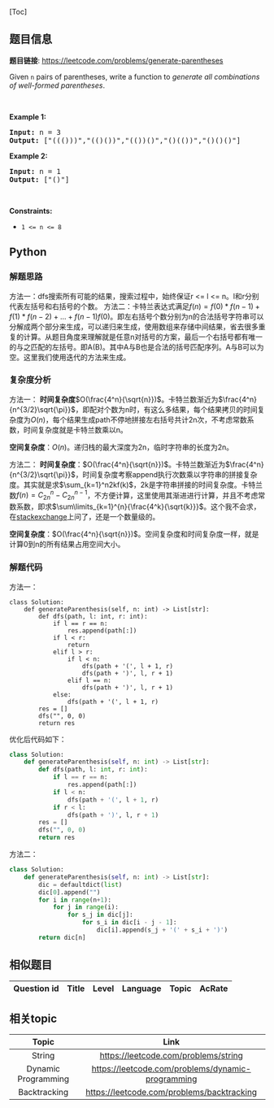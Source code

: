 [Toc]
## 题目信息
**题目链接**: https://leetcode.com/problems/generate-parentheses
<p>Given <code>n</code> pairs of parentheses, write a function to <em>generate all combinations of well-formed parentheses</em>.</p>

<p>&nbsp;</p>
<p><strong>Example 1:</strong></p>
<pre><strong>Input:</strong> n = 3
<strong>Output:</strong> ["((()))","(()())","(())()","()(())","()()()"]
</pre><p><strong>Example 2:</strong></p>
<pre><strong>Input:</strong> n = 1
<strong>Output:</strong> ["()"]
</pre>
<p>&nbsp;</p>
<p><strong>Constraints:</strong></p>

<ul>
	<li><code>1 &lt;= n &lt;= 8</code></li>
</ul>

## Python
### 解题思路
方法一：dfs搜索所有可能的结果，搜索过程中，始终保证r <= l <= n。l和r分别代表左括号和右括号的个数。
方法二：卡特兰表达式满足$f(n) = f(0)*f(n-1) + f(1)*f(n-2)+...+f(n-1)f(0)$。即左右括号个数分别为n的合法括号字符串可以分解成两个部分来生成，可以递归来生成，使用数组来存储中间结果，省去很多重复的计算。从题目角度来理解就是任意n对括号的方案，最后一个右括号都有唯一的与之匹配的左括号。即A(B)。其中A与B也是合法的括号匹配序列。A与B可以为空。这里我们使用迭代的方法来生成。
### 复杂度分析
方法一：
**时间复杂度**$O(\frac{4^n}{\sqrt{n}})$。卡特兰数渐近为$\frac{4^n}{n^{3/2}\sqrt{\pi}}$，即配对个数为n时，有这么多结果，每个结果拷贝的时间复杂度为$O(n)$，每个结果生成path不停地拼接左右括号共计2n次，不考虑常数系数，时间复杂度就是卡特兰数乘以n。

**空间复杂度**：$O(n)$。递归栈的最大深度为2n，临时字符串的长度为2n。

方法二：
**时间复杂度**：$O(\frac{4^n}{\sqrt{n}})$。卡特兰数渐近为$\frac{4^n}{n^{3/2}\sqrt{\pi}}$，时间复杂度考察append执行次数乘以字符串的拼接复杂度。其实就是求$\sum_{k=1}^n2kf(k)$，2k是字符串拼接的时间复杂度。卡特兰数$f(n) = C_{2n}^{n} - C_{2n}^{n-1}$，不方便计算，这里使用其渐进进行计算，并且不考虑常数系数，即求$\sum\limits_{k=1}^{n}{\frac{4^k}{\sqrt{k}}}$。这个我不会求，在[stackexchange](https://math.stackexchange.com/questions/4001639/sum-k-1n-frac4k-sqrtk)上问了，还是一个数量级的。

**空间复杂度**：$O(\frac{4^n}{\sqrt{n}})$。空间复杂度和时间复杂度一样，就是计算0到n的所有结果占用空间大小。
### 解题代码
方法一：
```
class Solution:
    def generateParenthesis(self, n: int) -> List[str]:
        def dfs(path, l: int, r: int):
            if l == r == n:
                res.append(path[:])
            if l < r:
                return
            elif l > r:
                if l < n:
                    dfs(path + '(', l + 1, r)
                    dfs(path + ')', l, r + 1)
                elif l == n:
                    dfs(path + ')', l, r + 1)
            else:
                dfs(path + '(', l + 1, r)
        res = []
        dfs("", 0, 0)
        return res
```

优化后代码如下：

```python
class Solution:
    def generateParenthesis(self, n: int) -> List[str]:
        def dfs(path, l: int, r: int):
            if l == r == n:
                res.append(path[:])
            if l < n:
                dfs(path + '(', l + 1, r)
            if r < l:
                dfs(path + ')', l, r + 1)
        res = []
        dfs("", 0, 0)
        return res
```

方法二：
```python
class Solution:
    def generateParenthesis(self, n: int) -> List[str]:
        dic = defaultdict(list)
        dic[0].append("")
        for i in range(n+1):
            for j in range(i):
                for s_j in dic[j]:
                    for s_i in dic[i - j - 1]:
                        dic[i].append(s_j + '(' + s_i + ')')
        return dic[n]
```
## 相似题目
Question id | Title | Level | Language | Topic | AcRate
:-----------:|:-----:|:-----:|:--------:|:-----:|:------:


## 相关topic
Topic | Link
:-----:|:----:
String | https://leetcode.com/problems/string
Dynamic Programming | https://leetcode.com/problems/dynamic-programming
Backtracking | https://leetcode.com/problems/backtracking
